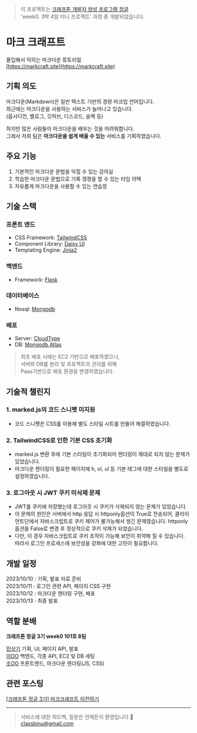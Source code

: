> 이 프로젝트는 [크래프톤 개발자 양성 프로그램 정글](https://jungle.krafton.com/)  
'week0. 3박 4일 미니 프로젝트' 과정 중 개발되었습니다.

# 마크 크래프트
몰입해서 익히는 마크다운 튜토리얼  
[https://markcraft.site](https://markcraft.site)

## 기획 의도
마크다운(Markdown)은 일반 텍스트 기반의 경량 마크업 언어입니다.  
최근에는 마크다운을 사용하는 서비스가 늘어나고 있습니다.  
(옵시디언, 벨로그, 깃허브, 디스코드, 슬랙 등)  
  
하지만 많은 사람들이 마크다운을 배우는 것을 어려워합니다.  
그래서 저희 팀은 **마크다운을 쉽게 배울 수 있는** 서비스를 기획하였습니다.

## 주요 기능
1. 기본적인 마크다운 문법을 익힐 수 있는 강의실
2. 학습한 마크다운 문법으로 기록 갱졍을 할 수 있는 타임 어택
3. 자유롭게 마크다운을 사용할 수 있는 연습장

## 기술 스택
### 프론트 엔드
- CSS Framework: [TailwindCSS](https://tailwindcss.com/)
- Component Library: [Daisy UI](https://daisyui.com/)
- Templating Engine: [Jinja2](https://jinja.palletsprojects.com/en/3.1.x/)

### 백엔드
- Framework: [Flask](https://flask-docs-kr.readthedocs.io/ko/latest/index.html)

### 데이터베이스
- Nosql: [Mongodb](https://www.mongodb.com/ko-kr)

### 배포
- Server: [CloudType](https://cloudtype.io/)
- DB: [Mongodb Atlas](https://www.mongodb.com/ko-kr/cloud/atlas/lp/try4)

> 최초 배포 시에는 EC2 기반으로 배포하였으나,  
서버와 DB를 분리 및 프로젝트의 관리를 위해  
Paas기반으로 배포 환경을 변경하였습니다.

## 기술적 챌린지
### 1. marked.js의 코드 스니펫 미지원
- 코드 스니펫은 CSS를 이용해 별도 스타일 시트를 만들어 해결하였습니다.

### 2. TailwindCSS로 인한 기본 CSS 초기화
- marked.js 변환 후에 기본 스타일이 초기화되어 렌더링이 제대로 되지 않는 문제가 있었습니다.
- 마크다운 렌더링이 필요한 페이지에 h, ol, ul 등 기본 태그에 대한 스타일을 별도로 설정하였습니다.

### 3. 로그아웃 시 JWT 쿠키 미삭제 문제
- JWT를 쿠키에 저장했는데 로그아웃 시 쿠키가 삭제되지 않는 문제가 있었습니다.
- 이 문제의 원인은 서버에서 http 응답 시 httponly옵션이 True로 전송되어, 클라이언트단에서 자바스크립트로 쿠키 제어가 불가능해서 생긴 문제였습니다. httponly옵션을 False로 변경 후 정상적으로 쿠키 삭제가 되었습니다.
- 다만, 이 경우 자바스크립트로 쿠키 조작이 가능해 보안이 취약해 질 수 있습니다. 따라서 로그인 프로세스에 보안성을 강화에 대한 고민이 필요합니다.

## 개발 일정
2023/10/10 : 기획, 발표 자료 준비  
2023/10/11 : 로그인 관련 API, 페이지 CSS 구현  
2023/10/12 : 마크다운 렌더링 구현, 배포  
2023/10/13 : 최종 발표

## 역할 분배
**크래프톤 정글 3기 week0 101호 8팀**

[민상기](https://github.com/classbinu) 기획, UI, 페이지 API, 발표  
[이OO](https://github.com/o-ogie) 백엔드, 각종 API, EC2 및 DB 세팅  
[조OO](https://github.com/y0c0y) 프론트엔드, 마크다운 렌더링(JS, CSS)

## 관련 포스팅
[[크래프톤 정글 3기] 마크크래프트 이전하기](https://velog.io/@classbinu/%ED%81%AC%EB%9E%98%ED%94%84%ED%86%A4-%EC%A0%95%EA%B8%80-3%EA%B8%B0-%EB%A7%88%ED%81%AC%ED%81%AC%EB%9E%98%ED%94%84%ED%8A%B8-%EC%9D%B4%EC%A0%84%ED%95%98%EA%B8%B0)

___
> 서비스에 대한 피드백, 질문은 언제든지 환영입니다.🥳  
classbinu@gmail.com